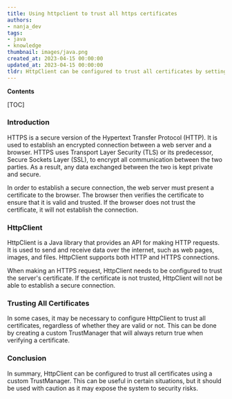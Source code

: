 ```yaml
---
title: Using httpclient to trust all https certificates
authors:
- nanja_dev
tags:
- java
- knowledge
thumbnail: images/java.png
created_at: 2023-04-15 00:00:00
updated_at: 2023-04-15 00:00:00
tldr: HttpClient can be configured to trust all certificates by setting the SSLContext to use a TrustAllStrategy.
---
```


**Contents**

[TOC]

### Introduction

HTTPS is a secure version of the Hypertext Transfer Protocol (HTTP). It is used to establish an encrypted connection between a web server and a browser. HTTPS uses Transport Layer Security (TLS) or its predecessor, Secure Sockets Layer (SSL), to encrypt all communication between the two parties. As a result, any data exchanged between the two is kept private and secure.

In order to establish a secure connection, the web server must present a certificate to the browser. The browser then verifies the certificate to ensure that it is valid and trusted. If the browser does not trust the certificate, it will not establish the connection.

### HttpClient

HttpClient is a Java library that provides an API for making HTTP requests. It is used to send and receive data over the internet, such as web pages, images, and files. HttpClient supports both HTTP and HTTPS connections.

When making an HTTPS request, HttpClient needs to be configured to trust the server's certificate. If the certificate is not trusted, HttpClient will not be able to establish a secure connection.

### Trusting All Certificates

In some cases, it may be necessary to configure HttpClient to trust all certificates, regardless of whether they are valid or not. This can be done by creating a custom TrustManager that will always return true when verifying a certificate.

### Conclusion

In summary, HttpClient can be configured to trust all certificates using a custom TrustManager. This can be useful in certain situations, but it should be used with caution as it may expose the system to security risks.
